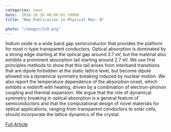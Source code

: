 ```yaml
---                                                                                                                                                                                      
categories: news                                                                                                                                                                 
date:  2018-10-16 00:00:01 +0000                                                                                                                                                        
title: "New Publication in Physical Rev. B"

photo: "/images/InO.png"
---            
```


Indium oxide is a wide band gap semiconductor that provides the platform for most n-type transparent conductors. Optical absorption is dominated by a strong edge starting at the optical gap around 3.7 eV, but the material also exhibits a prominent absorption tail starting around 2.7 eV. We use first principles methods to show that this tail arises from interband transitions that are dipole forbidden at the static lattice level, but become dipole allowed via a dynamical symmetry breaking induced by nuclear motion. We also report the temperature dependence of the absorption onset, which exhibits a redshift with heating, driven by a combination of electron-phonon coupling and thermal expansion. We argue that the role of dynamical symmetry breaking in optical absorption is a general feature of semiconductors and that the computational design of novel materials for optical applications, ranging from transparent conductors to solar cells, should incorporate the lattice dynamics of the crystal.

[Full Article](https://journals.aps.org/prb/abstract/10.1103/PhysRevB.98.161203)




